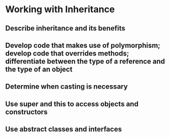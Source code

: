 # Working with Inheritance

## Describe inheritance and its benefits

## Develop code that makes use of polymorphism; develop code that overrides methods; differentiate between the type of a reference and the type of an object

## Determine when casting is necessary

## Use super and this to access objects and constructors

## Use abstract classes and interfaces
